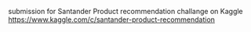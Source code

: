 submission for Santander Product recommendation challange on Kaggle
https://www.kaggle.com/c/santander-product-recommendation